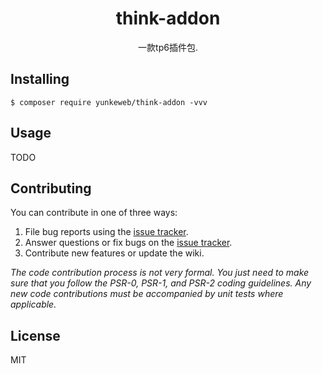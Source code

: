 <h1 align="center"> think-addon </h1>

<p align="center"> 一款tp6插件包.</p>


## Installing

```shell
$ composer require yunkeweb/think-addon -vvv
```

## Usage

TODO

## Contributing

You can contribute in one of three ways:

1. File bug reports using the [issue tracker](https://github.com/yunkeweb/think-addon/issues).
2. Answer questions or fix bugs on the [issue tracker](https://github.com/yunkeweb/think-addon/issues).
3. Contribute new features or update the wiki.

_The code contribution process is not very formal. You just need to make sure that you follow the PSR-0, PSR-1, and PSR-2 coding guidelines. Any new code contributions must be accompanied by unit tests where applicable._

## License

MIT